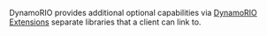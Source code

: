 DynamoRIO provides additional optional capabilities via
[DynamoRIO Extensions](http://dynamorio.org/docs/page_ext.html) separate libraries that a
client can link to.
